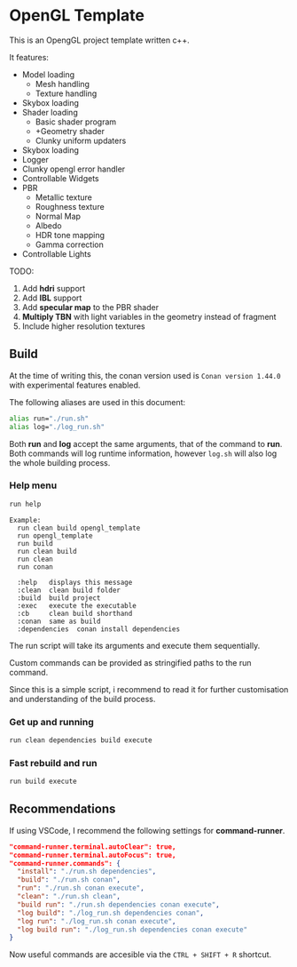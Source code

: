 # OpenGL Template

This is an OpengGL project template written c++.

It features:

- Model loading
  - Mesh handling
  - Texture handling
- Skybox loading
- Shader loading
  - Basic shader program
  - +Geometry shader
  - Clunky uniform updaters
- Skybox loading
- Logger
- Clunky opengl error handler
- Controllable Widgets
- PBR
  - Metallic texture
  - Roughness texture
  - Normal Map
  - Albedo
  - HDR tone mapping
  - Gamma correction
- Controllable Lights

TODO:

1. Add **hdri** support
2. Add **IBL** support
3. Add **specular map** to the PBR shader
4. **Multiply TBN** with light variables in the geometry instead of fragment
5. Include higher resolution textures

## Build

At the time of writing this, the conan version used is `Conan version 1.44.0` with experimental features enabled.

The following aliases are used in this document:

```bash
alias run="./run.sh"
alias log="./log_run.sh"
```

Both **run** and **log** accept the same arguments, that of the command to **run**. Both commands will log runtime information, however `log.sh` will also log the whole building process.

### Help menu

```bash
run help
```

```text
Example:
  run clean build opengl_template
  run opengl_template
  run build
  run clean build
  run clean
  run conan

  :help   displays this message
  :clean  clean build folder
  :build  build project
  :exec   execute the executable
  :cb     clean build shorthand
  :conan  same as build
  :dependencies  conan install dependencies
```

The run script will take its arguments and execute them sequentially.

Custom commands can be provided as stringified paths to the run command.

Since this is a simple script, i recommend to read it for further customisation and understanding of the build process.

### Get up and running

```bash
run clean dependencies build execute
```

### Fast rebuild and run

```bash
run build execute
```

## Recommendations

If using VSCode, I recommend the following settings for **command-runner**.

```json
"command-runner.terminal.autoClear": true,
"command-runner.terminal.autoFocus": true,
"command-runner.commands": {
  "install": "./run.sh dependencies",
  "build": "./run.sh conan",
  "run": "./run.sh conan execute",
  "clean": "./run.sh clean",
  "build run": "./run.sh dependencies conan execute",
  "log build": "./log_run.sh dependencies conan",
  "log run": "./log_run.sh conan execute",
  "log build run": "./log_run.sh dependencies conan execute"
}
```

Now useful commands are accesible via the `CTRL + SHIFT + R` shortcut.
